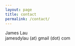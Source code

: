 ```yaml
---
layout: page
title: contact
permalink: /contact/
---
```



James Lau<br>
jamesdylau (at) gmail (dot) com

<!-- <ul class="contact-list">
  <li class="p-name">
    {%- if site.author -%}
      {{ site.author | escape }}
    {%- else -%}
      {{ site.title | escape }}
    {%- endif -%}
    </li>
    {%- if site.email -%}
    <li><a class="u-email" href="mailto:{{ site.email }}">{{ site.email }}</a></li>
    {%- endif -%}
</ul> -->
